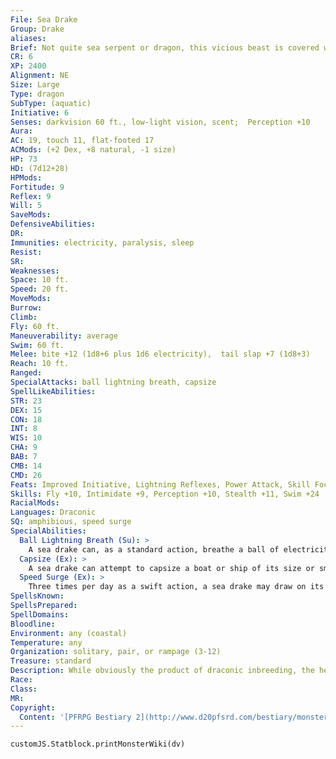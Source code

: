 ```yaml
---
File: Sea Drake
Group: Drake
aliases: 
Brief: Not quite sea serpent or dragon, this vicious beast is covered with shiny blue-green scales. Its arms serve as both wings and flippers.
CR: 6
XP: 2400
Alignment: NE
Size: Large
Type: dragon
SubType: (aquatic)
Initiative: 6
Senses: darkvision 60 ft., low-light vision, scent;  Perception +10
Aura: 
AC: 19, touch 11, flat-footed 17
ACMods: (+2 Dex, +8 natural, -1 size)
HP: 73
HD: (7d12+28)
HPMods: 
Fortitude: 9
Reflex: 9
Will: 5
SaveMods: 
DefensiveAbilities: 
DR: 
Immunities: electricity, paralysis, sleep
Resist: 
SR: 
Weaknesses: 
Space: 10 ft.
Speed: 20 ft.
MoveMods: 
Burrow: 
Climb: 
Fly: 60 ft.
Maneuverability: average
Swim: 60 ft.
Melee: bite +12 (1d8+6 plus 1d6 electricity),  tail slap +7 (1d8+3)
Reach: 10 ft.
Ranged: 
SpecialAttacks: ball lightning breath, capsize
SpellLikeAbilities: 
STR: 23
DEX: 15
CON: 18
INT: 8
WIS: 10
CHA: 9
BAB: 7
CMB: 14
CMD: 26
Feats: Improved Initiative, Lightning Reflexes, Power Attack, Skill Focus (Stealth)
Skills: Fly +10, Intimidate +9, Perception +10, Stealth +11, Swim +24
RacialMods: 
Languages: Draconic
SQ: amphibious, speed surge
SpecialAbilities:
  Ball Lightning Breath (Su): >
    A sea drake can, as a standard action, breathe a ball of electricity that strikes one target first, then arcs to other targets like chain lightning. This attack has a range of 100 feet, and deals 6d6 points of electricity damage (DC 17 Reflex half) to the primary target. After it strikes, the ball lightning can arc to a number of secondary targets equal to the sea drake's Hit Dice (usually 7) within 20 feet of the primary target. The secondary bolts each strike one target and deal as much damage as the primary bolt. Once a sea drake has used its ball lightning breath, it cannot do so again for 1d6 rounds. The Reflex save is Constitution-based.
  Capsize (Ex): >
    A sea drake can attempt to capsize a boat or ship of its size or smaller by ramming it as a charge attack and making a combat maneuver check. The DC of this check is 25 or the result of the boat captain's Profession (sailor) check, whichever is higher.
  Speed Surge (Ex): >
    Three times per day as a swift action, a sea drake may draw on its draconic heritage for a boost of strength and speed to take an additional move action in that round.
SpellsKnown: 
SpellsPrepared: 
SpellDomains: 
Bloodline: 
Environment: any (coastal)
Temperature: any
Organization: solitary, pair, or rampage (3-12)
Treasure: standard
Description: While obviously the product of draconic inbreeding, the heritage of sea drakes is less clear than that of other drakes. Among the strongest of the drakes, sea drakes still lack the mental acuity of their true dragon forebears, though they remain as brutally cunning as other drakes.  Although amphibious, sea drakes spend the majority of their time in shallow coastal waters.  Sea drakes are up to 14 feet long from their noses to the tips of their powerful tails. They weigh 2,000 pounds.  The most solitary of all drakes, sea drakes prefer to hunt alone. Occasionally, however, they band together in packs to hunt larger prey. Such rampages can be a significant danger to coastal shipping.
Race: 
Class: 
MR: 
Copyright:
  Content: '[PFRPG Bestiary 2](http://www.d20pfsrd.com/bestiary/monster-listings/dragons/drake-sea)'
---
```

```dataviewjs
customJS.Statblock.printMonsterWiki(dv)
```
